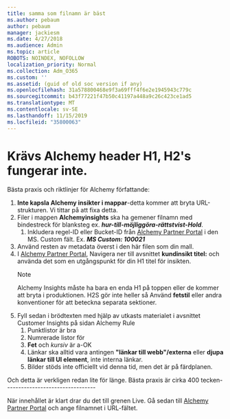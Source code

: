 ```yaml
---
title: samma som filnamn är bäst
ms.author: pebaum
author: pebaum
manager: jackiesm
ms.date: 4/27/2018
ms.audience: Admin
ms.topic: article
ROBOTS: NOINDEX, NOFOLLOW
localization_priority: Normal
ms.collection: Adm_O365
ms.custom: ''
ms.assetid: (guid of old soc version if any)
ms.openlocfilehash: 31a578800468e9f3a69fff4f6e2e1945943c779c
ms.sourcegitcommit: b43f77221f47b50c41197a448a9c26c423ce1ad5
ms.translationtype: MT
ms.contentlocale: sv-SE
ms.lasthandoff: 11/15/2019
ms.locfileid: "35800063"
---
```

# <a name="required-alchemy-header-h1-h2s-dont-work"></a>Krävs Alchemy header H1, H2's fungerar inte.
Bästa praxis och riktlinjer för Alchemy författande:

1. **Inte kapsla Alchemy insikter i mappar**-detta kommer att bryta URL-strukturen. Vi tittar på att fixa detta.
1. Filer i mappen **Alchemyinsights** ska ha gemener filnamn med bindestreck för blanksteg ex. ***hur-till-möjliggöra-rättstvist-Hold***.
    1. Inkludera regel-ID eller Bucket-ID från [Alchemy Partner Portal](https://alchemyportal.azurewebsites.net) i den MS. Custom fält. Ex. ***MS Custom: 100021***
1. Använd resten av metadata överst i den här filen som din mall.
1. I [Alchemy Partner Portal](https://alchemyportal.azurewebsites.net), Navigera ner till avsnittet **kundinsikt titel:** och använda det som en utgångspunkt för din H1 titel för insikten. 
    > [!NOTE]
    > Alchemy Insights måste ha bara en enda H1 på toppen eller de kommer att bryta i produktionen. H2S gör inte heller så Använd **fetstil** eller andra konventioner för att beteckna separata sektioner.
1. Fyll sedan i brödtexten med hjälp av utkasts materialet i avsnittet Customer Insights på sidan Alchemy Rule
    1. Punktlistor är bra
    1. Numrerade listor för
    1. **Fet** och *kursiv* är a-OK
    1. Länkar ska alltid vara antingen **"länkar till webb"/externa** eller **djupa länkar till UI element**, inte interna länkar.
    1. Bilder stöds inte officiellt vid denna tid, men det är på färdplanen.

Och detta är verkligen redan lite för länge. Bästa praxis är cirka 400 tecken---------------------------------

När innehållet är klart drar du det till grenen Live. Gå sedan till [Alchemy Partner Portal](https://alchemyportal.azurewebsites.net) och ange filnamnet i URL-fältet. 